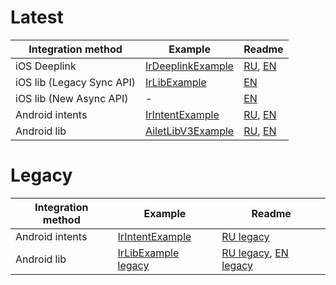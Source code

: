 # Latest
  Integration method | Example | Readme
------------- | ------------- | -------------
iOS Deeplink  |  [IrDeeplinkExample](https://github.com/intrtl/AiletLibraryExamples/tree/master/iOS/IrDeeplinkExample) | [RU](https://github.com/intrtl/AiletLibraryExamples/blob/master/iOS/IrDeeplinkExample/README.md), [EN](https://github.com/intrtl/AiletLibraryExamples/blob/master/iOS/IrDeeplinkExample/readme_en.md)
iOS lib (Legacy Sync API)| [IrLibExample](https://github.com/intrtl/AiletLibraryExamples/tree/master/iOS/IrLibExample) | [EN](https://github.com/intrtl/AiletLibraryExamples/blob/master/iOS/IrLibExample/readme.md)
iOS lib (New Async API)| - | [EN](https://github.com/intrtl/AiletLibraryExamples/blob/master/iOS/IrLibSwiftAsyncAPI/README.md)
Android intents | [IrIntentExample](https://github.com/intrtl/AiletLibraryExamples/tree/master/Android/IrIntentExample) | [RU](https://github.com/intrtl/AiletLibraryExamples/blob/master/Android/IrIntentExample/readme_v2.md), [EN](https://github.com/intrtl/AiletLibraryExamples/blob/master/Android/IrIntentExample/readme_v2_en.md)
Android lib | [AiletLibV3Example](https://github.com/intrtl/AiletLibV3Example) | [RU](https://github.com/intrtl/AiletLibV3Example), [EN](https://github.com/intrtl/AiletLibV3Example/blob/main/readme_en.md)
# Legacy

  Integration method | Example | Readme
------------- | ------------- | -------------
Android intents | [IrIntentExample](https://github.com/intrtl/AiletLibraryExamples/tree/master/Android/IrIntentExample) | [RU legacy](https://github.com/intrtl/AiletLibraryExamples/blob/master/Android/IrIntentExample/readme.md)
Android lib | [IrLibExample legacy](https://github.com/intrtl/AiletLibraryExamples/tree/master/Android/IrLibExample) | [RU legacy](https://github.com/intrtl/AiletLibraryExamples/blob/master/Android/IrLibExample/readme.md), [EN legacy](https://github.com/intrtl/AiletLibraryExamples/blob/master/Android/IrLibExample/readme_en.md)
